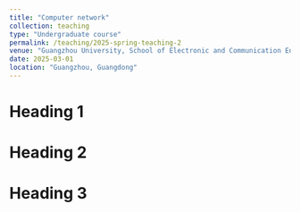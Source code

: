 ```yaml
---
title: "Computer network"
collection: teaching
type: "Undergraduate course"
permalink: /teaching/2025-spring-teaching-2
venue: "Guangzhou University, School of Electronic and Communication Engineering"
date: 2025-03-01
location: "Guangzhou, Guangdong"
---
```


Heading 1
======

Heading 2
======

Heading 3
======